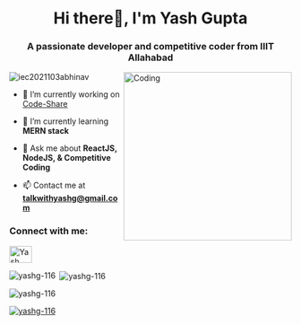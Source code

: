 <!-- ### Hi there 👋
-->
<!--
**yashg-116/yashg-116** is a ✨ _special_ ✨ repository because its `README.md` (this file) appears on your GitHub profile.

Here are some ideas to get you started:

- 🔭 I’m currently working on ...
- 🌱 I’m currently learning ...
- 👯 I’m looking to collaborate on ...
- 🤔 I’m looking for help with ...
- 💬 Ask me about ...
- 📫 How to reach me: ...
- 😄 Pronouns: ...
- ⚡ Fun fact: ...
-->
<h1 align="center"><b>Hi there</b>👋, I'm Yash Gupta</h1>
<h3 align="center">A passionate developer and competitive coder from IIIT Allahabad</h3>
<img align="right" alt="Coding" width="300" src="https://img.freepik.com/free-vector/hacker-operating-laptop-cartoon-icon-illustration-technology-icon-concept-isolated-flat-cartoon-style_138676-2387.jpg?w=740&t=st=1687506575~exp=1687507175~hmac=abb37118e53b73d6e800ae323adfe516e000689780c5e1a1e95d9ef516651e85">

<p align="left"> <img src="https://komarev.com/ghpvc/?username=yashg-116&label=Profile%20views&color=0e75b6&style=flat" alt="iec2021103abhinav" /> </p>


- 🔭 I’m currently working on [Code-Share](https://github.com/yashg-116/CodeShare-Backend)

- 🌱 I’m currently learning  **MERN stack**

- 💬 Ask me about **ReactJS, NodeJS, & Competitive Coding**

- 📫 Contact me at **talkwithyashg@gmail.com**


<h3 align="left">Connect with me:</h3>
<p align="left">
<a href="https://linkedin.com/in/yashg116" target="blank"><img align="center" src="https://raw.githubusercontent.com/rahuldkjain/github-profile-readme-generator/master/src/images/icons/Social/linked-in-alt.svg" alt="Yash Gupta" height="30" width="40" /></a>


<p><img align="left" src="https://github-readme-stats.vercel.app/api/top-langs?username=yashg-116&show_icons=true&locale=en&layout=compact" alt="yashg-116" /></p>

<p>&nbsp;<img align="center" src="https://github-readme-stats.vercel.app/api?username=yashg-116&show_icons=true&locale=en" alt="yashg-116" /></p>

<p><img align="center" src="https://github-readme-streak-stats.herokuapp.com/?user=yashg-116&" alt="yashg-116" /></p>

<p align="left"> <a href="https://github.com/ryo-ma/github-profile-trophy"><img src="https://github-profile-trophy.vercel.app/?username=yashg-116" alt="yashg-116" /></a> </p>
